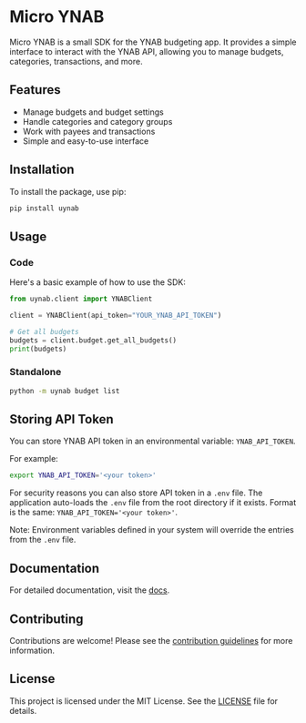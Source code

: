 # Micro YNAB

Micro YNAB is a small SDK for the YNAB budgeting app. It provides a simple interface to interact with the YNAB API, 
allowing you to manage budgets, categories, transactions, and more.

## Features

- Manage budgets and budget settings
- Handle categories and category groups
- Work with payees and transactions
- Simple and easy-to-use interface

## Installation

To install the package, use pip:

```sh
pip install uynab
```

## Usage

### Code

Here's a basic example of how to use the SDK:

```python
from uynab.client import YNABClient

client = YNABClient(api_token="YOUR_YNAB_API_TOKEN")

# Get all budgets
budgets = client.budget.get_all_budgets()
print(budgets)
```

### Standalone

```sh
python -m uynab budget list
```

## Storing API Token

You can store YNAB API token in an environmental variable: `YNAB_API_TOKEN`.

For example:

```bash
export YNAB_API_TOKEN='<your token>'
```

For security reasons you can also store API token in a `.env` file. The application auto-loads the `.env` file from the root directory if it exists. Format is the same: `YNAB_API_TOKEN='<your token>'`.

Note: Environment variables defined in your system will override the entries from the `.env` file.

## Documentation

For detailed documentation, visit the [docs](https://ajwalkiewicz.github.io/uynab/).

## Contributing

Contributions are welcome! Please see the [contribution guidelines](https://ajwalkiewicz.github.io/uynab/contribution/) for more information.

## License

This project is licensed under the MIT License. See the [LICENSE](https://ajwalkiewicz.github.io/uynab/license/) file for details.
